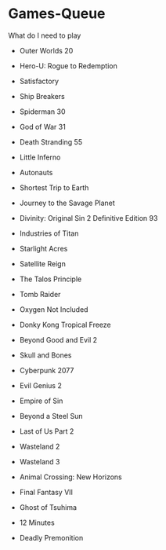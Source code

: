 # Games-Queue
What do I need to play

* Outer Worlds 20
* Hero-U: Rogue to Redemption
* Satisfactory

* Ship Breakers
* Spiderman 30
* God of War 31
* Death Stranding 55
* Little Inferno
* Autonauts
* Shortest Trip to Earth
* Journey to the Savage Planet
* Divinity: Original Sin 2 Definitive Edition 93
* Industries of Titan
* Starlight Acres
* Satellite Reign
* The Talos Principle
* Tomb Raider
* Oxygen Not Included
* Donky Kong Tropical Freeze
* Beyond Good and Evil 2
* Skull and Bones
* Cyberpunk 2077
* Evil Genius 2
* Empire of Sin
* Beyond a Steel Sun
* Last of Us Part 2
* Wasteland 2
* Wasteland 3
* Animal Crossing: New Horizons
* Final Fantasy VII
* Ghost of Tsuhima
* 12 Minutes
* Deadly Premonition

